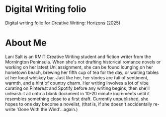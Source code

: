 # Digital Writing folio
Digital writing folio for Creative Writing: Horizons (2025)

# About Me
<p>
Lani Salt is an RMIT Creative Writing student and fiction writer from the Mornington Peninsula. When she's not drafting historical romance novels or working on her latest Uni assignment, she can be found lounging on her hometown beach, brewing her fifth cup of tea for the day, or waiting tables at her local whiskey bar.  Just like her, her stories are full of sentiment, warmth, and a hint of country charm. Her writing involves a lot of vibe curating on Pinterest and Spotify before any writing begins, then she'll unleash it all onto a blank document in 10-20 minute increments until it resembles something close to a first draft. Currently unpublished, she hopes to one day become a novelist, (that is, if she doesn't accidentally re-write 'Gone With the Wind'...again.)
</p>
